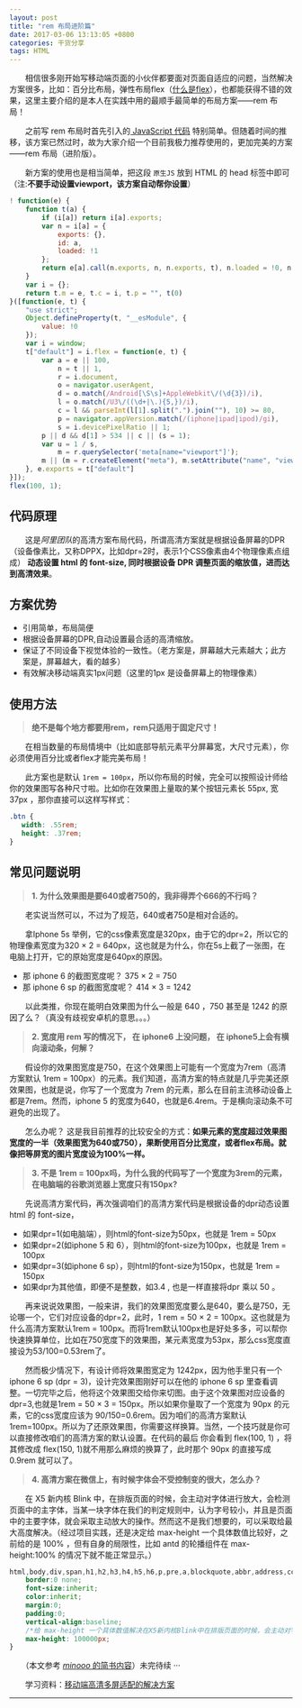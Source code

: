 ```yaml
---
layout: post
title: "rem 布局进阶篇"
date: 2017-03-06 13:13:05 +0800
categories: 干货分享
tags: HTML
---
```



　　相信很多刚开始写移动端页面的小伙伴都要面对页面自适应的问题，当然解决方案很多，比如：百分比布局，弹性布局flex（[什么是flex](http://doubleray.win/2017/01/15/css-flex/)），也都能获得不错的效果，这里主要介绍的是本人在实践中用的最顺手最简单的布局方案——rem 布局！

　　之前写 rem 布局时首先引入的[ JavaScript 代码](http://doubleray.win/2017/02/02/js-common/#1-rem-布局处理根字体) 特别简单。但随着时间的推移，该方案已然过时，故为大家介绍一个目前我极力推荐使用的，更加完美的方案——rem 布局（进阶版）。<!-- more -->

　　新方案的使用也是相当简单，把这段 `原生JS` 放到 HTML 的 head 标签中即可（注:**不要手动设置viewport，该方案自动帮你设置**）

```js
! function(e) {
    function t(a) {
        if (i[a]) return i[a].exports;
        var n = i[a] = {
            exports: {},
            id: a,
            loaded: !1
        };
        return e[a].call(n.exports, n, n.exports, t), n.loaded = !0, n.exports
    }
    var i = {};
    return t.m = e, t.c = i, t.p = "", t(0)
}([function(e, t) {
    "use strict";
    Object.defineProperty(t, "__esModule", {
        value: !0
    });
    var i = window;
    t["default"] = i.flex = function(e, t) {
        var a = e || 100,
            n = t || 1,
            r = i.document,
            o = navigator.userAgent,
            d = o.match(/Android[\S\s]+AppleWebkit\/(\d{3})/i),
            l = o.match(/U3\/((\d+|\.){5,})/i),
            c = l && parseInt(l[1].split(".").join(""), 10) >= 80,
            p = navigator.appVersion.match(/(iphone|ipad|ipod)/gi),
            s = i.devicePixelRatio || 1;
        p || d && d[1] > 534 || c || (s = 1);
        var u = 1 / s,
            m = r.querySelector('meta[name="viewport"]');
        m || (m = r.createElement("meta"), m.setAttribute("name", "viewport"), r.head.appendChild(m)), m.setAttribute("content", "width=device-width,user-scalable=no,initial-scale=" + u + ",maximum-scale=" + u + ",minimum-scale=" + u), r.documentElement.style.fontSize = a / 2 * s * n + "px"
    }, e.exports = t["default"]
}]);
flex(100, 1);
```

## 代码原理

　　这是*阿里团队*的高清方案布局代码，所谓高清方案就是根据设备屏幕的DPR（设备像素比，又称DPPX，比如dpr=2时，表示1个CSS像素由4个物理像素点组成） **动态设置 html 的 font-size, 同时根据设备 DPR 调整页面的缩放值，进而达到高清效果**。

## 方案优势

- 引用简单，布局简便
- 根据设备屏幕的DPR,自动设置最合适的高清缩放。
- 保证了不同设备下视觉体验的一致性。（老方案是，屏幕越大元素越大；此方案是，屏幕越大，看的越多）
- 有效解决移动端真实1px问题（这里的1px 是设备屏幕上的物理像素）

## 使用方法

> **绝不是每个地方都要用rem，rem只适用于固定尺寸！**

　　在相当数量的布局情境中（比如底部导航元素平分屏幕宽，大尺寸元素），你必须使用百分比或者flex才能完美布局！

　　此方案也是默认 `1rem = 100px`，所以你布局的时候，完全可以按照设计师给你的效果图写各种尺寸啦。比如你在效果图上量取的某个按钮元素长 55px, 宽37px ，那你直接可以这样写样式：

```css
.btn {
   width: .55rem;
   height: .37rem;
}
```

## 常见问题说明

> **1. 为什么效果图是要640或者750的，我非得弄个666的不行吗？**

　　老实说当然可以，不过为了规范，640或者750是相对合适的。

　　拿Iphone 5s 举例，它的css像素宽度是320px，由于它的dpr=2，所以它的物理像素宽度为320 × 2 = 640px，这也就是为什么，你在5s上截了一张图，在电脑上打开，它的原始宽度是640px的原因。

- 那 iphone 6 的截图宽度呢？ 375 × 2 = 750
- 那 iphone 6 sp 的截图宽度呢？ 414 × 3 = 1242

　　以此类推，你现在能明白效果图为什么一般是 640 ，750 甚至是 1242 的原因了么？（真没有歧视安卓机的意思。。。）

> **2. 宽度用 rem 写的情况下， 在 iphone6 上没问题， 在 iphone5上会有横向滚动条，何解？**

　　假设你的效果图宽度是750，在这个效果图上可能有一个宽度为7rem（高清方案默认 1rem = 100px）的元素。我们知道，高清方案的特点就是几乎完美还原效果图，也就是说，你写了一个宽度为 7rem 的元素，那么在目前主流移动设备上都是7rem。然而，iphone 5 的宽度为640，也就是6.4rem。于是横向滚动条不可避免的出现了。

　　怎么办呢？ 这是我目前推荐的比较安全的方式：**如果元素的宽度超过效果图宽度的一半（效果图宽为640或750），果断使用百分比宽度，或者flex布局。就像把等屏宽的图片宽度设为100%一样。**

> **3. 不是 1rem = 100px吗，为什么我的代码写了一个宽度为3rem的元素，在电脑端的谷歌浏览器上宽度只有150px?**

　　先说高清方案代码，再次强调咱们的高清方案代码是根据设备的dpr动态设置html 的 font-size，
- 如果dpr=1(如电脑端），则html的font-size为50px，也就是 1rem = 50px
- 如果dpr=2(如iphone 5 和 6），则html的font-size为100px，也就是 1rem = 100px
- 如果dpr=3(如iphone 6 sp），则html的font-size为150px，也就是 1rem = 150px
- 如果dpr为其他值，即便不是整数，如3.4 , 也是一样直接将dpr 乘以 50 。

　　再来说说效果图，一般来讲，我们的效果图宽度要么是640，要么是750，无论哪一个，它们对应设备的dpr=2，此时，1 rem = 50 × 2 = 100px。这也就是为什么高清方案默认1rem = 100px。而将1rem默认100px也是好处多多，可以帮你快速换算单位，比如在750宽度下的效果图，某元素宽度为53px，那么css宽度直接设为53/100=0.53rem了。

　　然而极少情况下，有设计师将效果图宽定为 1242px，因为他手里只有一个 iphone 6 sp (dpr = 3)，设计完效果图刚好可以在他的 iphone 6 sp 里查看调整。一切完毕之后，他将这个效果图交给你来切图。由于这个效果图对应设备的 dpr=3,也就是1rem = 50 × 3 = 150px。所以如果你量取了一个宽度为 90px 的元素，它的css宽度应该为 90/150=0.6rem。因为咱们的高清方案默认 1rem=100px。所以为了还原效果图，你需要这样换算。当然，一个技巧就是你可以直接修改咱们的高清方案的默认设置。在代码的最后 你会看到 flex(100, 1) ，将其修改成 flex(150, 1)就不用那么麻烦的换算了，此时那个 90px 的直接写成 0.9rem 就可以了。

> **4. 高清方案在微信上，有时候字体会不受控制变的很大，怎么办？**

　　在 X5 新内核 Blink 中，在排版页面的时候，会主动对字体进行放大，会检测页面中的主字体，当某一块字体在我们的判定规则中，认为字号较小，并且是页面中的主要字体，就会采取主动放大的操作。然而这不是我们想要的，可以采取给最大高度解决。（经过项目实践，还是决定给 max-height 一个具体数值比较好，之前给的是 100% ，但有自身的局限性，比如 antd 的轮播组件在 max-height:100% 的情况下就不能正常显示。）

```css
html,body,div,span,h1,h2,h3,h4,h5,h6,p,pre,a,blockquote,abbr,address,code,del,em,img,q,small,strong,sub,sup,var,b,i,dl,dt,dd,ul,ol,li,fieldset,form,label,legend,table,caption,tbody,tfoot,thead,tr,td,th{
    border:0 none;
    font-size:inherit;
    color:inherit;
    margin:0;
    padding:0;
    vertical-align:baseline;
    /*给 max-height 一个具体数值解决在X5新内核Blink中在排版页面的时候，会主动对字体进行放大的问题*/
    max-height: 100000px;
}
```

　　（本文参考 [_minooo_ 的简书内容](http://www.jianshu.com/p/985d26b40199)）未完待续 ···

　　学习资料：[移动端高清多屏适配的解决方案](http://div.io/topic/1092)

<hr>